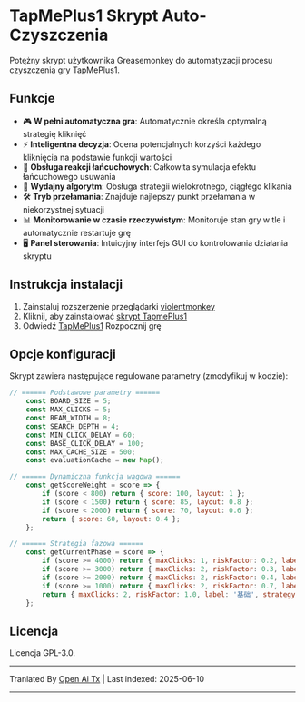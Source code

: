 # TapMePlus1 Skrypt Auto-Czyszczenia

Potężny skrypt użytkownika Greasemonkey do automatyzacji procesu czyszczenia gry TapMePlus1.

## Funkcje

- 🎮 **W pełni automatyczna gra**: Automatycznie określa optymalną strategię kliknięć
- ⚡ **Inteligentna decyzja**: Ocena potencjalnych korzyści każdego kliknięcia na podstawie funkcji wartości
- 🔁 **Obsługa reakcji łańcuchowych**: Całkowita symulacja efektu łańcuchowego usuwania
- 🚀 **Wydajny algorytm**: Obsługa strategii wielokrotnego, ciągłego klikania
- 🛠 **Tryb przełamania**: Znajduje najlepszy punkt przełamania w niekorzystnej sytuacji
- 📊 **Monitorowanie w czasie rzeczywistym**: Monitoruje stan gry w tle i automatycznie restartuje grę
- 🖥 **Panel sterowania**: Intuicyjny interfejs GUI do kontrolowania działania skryptu

## Instrukcja instalacji

1. Zainstaluj rozszerzenie przeglądarki [violentmonkey](https://violentmonkey.github.io/)
2. Kliknij, aby zainstalować [skrypt TapmePlus1](https://github.com/baimengshi/tapmeplus1/raw/main/TapMePlus1_auto-clear.user.js)
3. Odwiedź [TapMePlus1](https://tapmeplus1.com/) Rozpocznij grę

## Opcje konfiguracji

Skrypt zawiera następujące regulowane parametry (zmodyfikuj w kodzie):

```javascript
// ====== Podstawowe parametry ======
    const BOARD_SIZE = 5;
    const MAX_CLICKS = 5;
    const BEAM_WIDTH = 8;
    const SEARCH_DEPTH = 4;
    const MIN_CLICK_DELAY = 60;
    const BASE_CLICK_DELAY = 100;
    const MAX_CACHE_SIZE = 500;
    const evaluationCache = new Map();

// ====== Dynamiczna funkcja wagowa ======
    const getScoreWeight = score => {
        if (score < 800) return { score: 100, layout: 1 };
        if (score < 1500) return { score: 85, layout: 0.8 };
        if (score < 2000) return { score: 70, layout: 0.6 };
        return { score: 60, layout: 0.4 };
    };

// ====== Strategia fazowa ======
    const getCurrentPhase = score => {
        if (score >= 4000) return { maxClicks: 1, riskFactor: 0.2, label: '4000+', strategy: 'focusLargeGroups' };
        if (score >= 3000) return { maxClicks: 2, riskFactor: 0.3, label: '3000+', strategy: 'balanceEdgeAndCenter' };
        if (score >= 2000) return { maxClicks: 2, riskFactor: 0.4, label: '2000+', strategy: 'maximizeChainPotential' };
        if (score >= 1000) return { maxClicks: 2, riskFactor: 0.7, label: '1000+', strategy: 'conservativeGrowth' };
        return { maxClicks: 2, riskFactor: 1.0, label: '基础', strategy: 'default' };
    };
```

## Licencja

Licencja GPL-3.0.

---

Tranlated By [Open Ai Tx](https://github.com/OpenAiTx/OpenAiTx) | Last indexed: 2025-06-10

---